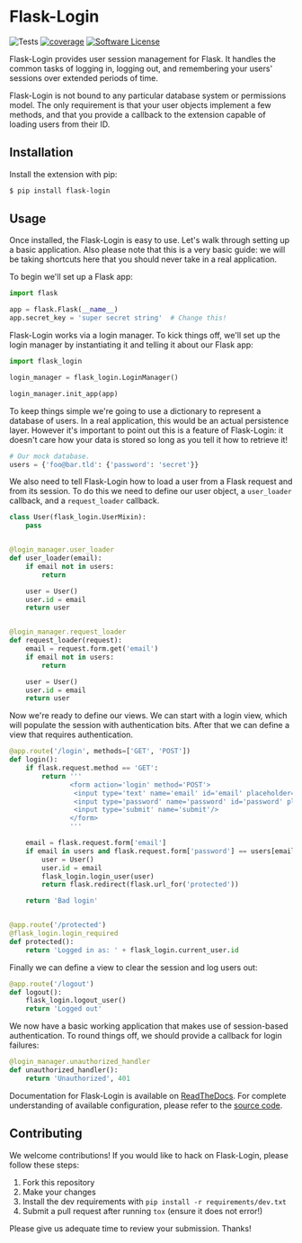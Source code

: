 # Flask-Login

![Tests](https://github.com/maxcountryman/flask-login/workflows/Tests/badge.svg)
[![coverage](https://coveralls.io/repos/maxcountryman/flask-login/badge.svg?branch=main&service=github)](https://coveralls.io/github/maxcountryman/flask-login?branch=main)
[![Software License](https://img.shields.io/badge/license-MIT-brightgreen.svg)](LICENSE)

Flask-Login provides user session management for Flask. It handles the common
tasks of logging in, logging out, and remembering your users' sessions over
extended periods of time.

Flask-Login is not bound to any particular database system or permissions
model. The only requirement is that your user objects implement a few methods,
and that you provide a callback to the extension capable of loading users from
their ID.

## Installation

Install the extension with pip:

```sh
$ pip install flask-login
```

## Usage

Once installed, the Flask-Login is easy to use. Let's walk through setting up
a basic application. Also please note that this is a very basic guide: we will
be taking shortcuts here that you should never take in a real application.

To begin we'll set up a Flask app:

```python
import flask

app = flask.Flask(__name__)
app.secret_key = 'super secret string'  # Change this!
```

Flask-Login works via a login manager. To kick things off, we'll set up the
login manager by instantiating it and telling it about our Flask app:

```python
import flask_login

login_manager = flask_login.LoginManager()

login_manager.init_app(app)
```

To keep things simple we're going to use a dictionary to represent a database
of users. In a real application, this would be an actual persistence layer.
However it's important to point out this is a feature of Flask-Login: it
doesn't care how your data is stored so long as you tell it how to retrieve it!

```python
# Our mock database.
users = {'foo@bar.tld': {'password': 'secret'}}
```

We also need to tell Flask-Login how to load a user from a Flask request and
from its session. To do this we need to define our user object, a
`user_loader` callback, and a `request_loader` callback.

```python
class User(flask_login.UserMixin):
    pass


@login_manager.user_loader
def user_loader(email):
    if email not in users:
        return

    user = User()
    user.id = email
    return user


@login_manager.request_loader
def request_loader(request):
    email = request.form.get('email')
    if email not in users:
        return

    user = User()
    user.id = email
    return user
```

Now we're ready to define our views. We can start with a login view, which will
populate the session with authentication bits. After that we can define a view
that requires authentication.

```python
@app.route('/login', methods=['GET', 'POST'])
def login():
    if flask.request.method == 'GET':
        return '''
               <form action='login' method='POST'>
                <input type='text' name='email' id='email' placeholder='email'/>
                <input type='password' name='password' id='password' placeholder='password'/>
                <input type='submit' name='submit'/>
               </form>
               '''

    email = flask.request.form['email']
    if email in users and flask.request.form['password'] == users[email]['password']:
        user = User()
        user.id = email
        flask_login.login_user(user)
        return flask.redirect(flask.url_for('protected'))

    return 'Bad login'


@app.route('/protected')
@flask_login.login_required
def protected():
    return 'Logged in as: ' + flask_login.current_user.id
```

Finally we can define a view to clear the session and log users out:

```python
@app.route('/logout')
def logout():
    flask_login.logout_user()
    return 'Logged out'
```

We now have a basic working application that makes use of session-based
authentication. To round things off, we should provide a callback for login
failures:

```python
@login_manager.unauthorized_handler
def unauthorized_handler():
    return 'Unauthorized', 401
```

Documentation for Flask-Login is available on [ReadTheDocs](https://flask-login.readthedocs.io/en/latest/).
For complete understanding of available configuration, please refer to the [source code](https://github.com/maxcountryman/flask-login).

## Contributing

We welcome contributions! If you would like to hack on Flask-Login, please
follow these steps:

1. Fork this repository
2. Make your changes
3. Install the dev requirements with `pip install -r requirements/dev.txt`
4. Submit a pull request after running `tox` (ensure it does not error!)

Please give us adequate time to review your submission. Thanks!
